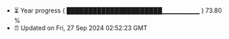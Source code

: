 - ⏳ Year progress { ██████████████████████▁▁▁▁▁▁▁▁ } 73.80 %
- ⏰ Updated on Fri, 27 Sep 2024 02:52:23 GMT

